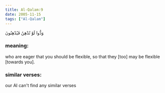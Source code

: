 ```yaml
---
title: Al-Qalam:9
date: 2005-11-15
tags: ["Al-Qalam"]
---
```

وَدُّوا لَوْ تُدْهِنُ فَيُدْهِنُونَ
### meaning: 
who are eager that you should be flexible, so that they [too] may be flexible [towards you].
### similar verses: 

our AI can't find any similar verses




